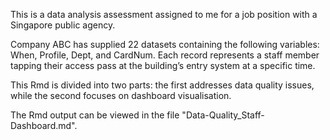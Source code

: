 This is a data analysis assessment assigned to me for a job position with a Singapore public agency.

Company ABC has supplied 22 datasets containing the following variables: When, Profile, Dept, and CardNum. Each record represents a staff member tapping their access pass at the building’s entry system at a specific time.

This Rmd is divided into two parts: the first addresses data quality issues, while the second focuses on dashboard visualisation.

The Rmd output can be viewed in the file "Data-Quality_Staff-Dashboard.md".
